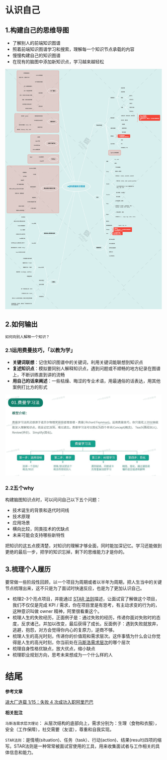 <!--
 * @Date: 2021-08-10 13:57:15
 * @LastEditors: wenfujie
 * @LastEditTime: 2021-08-15 09:50:35
 * @FilePath: /document-library/articles/面试知识/学习规划.md
-->

# 认识自己

## 1.构建自己的思维导图

- 了解别人的前端知识图谱
- 照着前端知识图谱学习和搜索，理解每一个知识节点承载的内容
- 慢慢构建自己的知识图谱
- 在现有的脑图中添加新知识点，学习越来越轻松

![](./images/wfj的前端知识图谱.png)

## 2.如何输出

`如何向别人解释一个知识？`

### 2.1运用费曼技巧，「以教为学」

- **关键词联想**：记住知识图谱中的关键词，利用关键词能联想到知识点
- **复述知识点**：模拟要同别人解释知识点，遇到问题或不顺畅的地方纪录在图谱上，不断训练直到讲的流畅
- **用自己的话来阐述**：一些枯燥、晦涩的专业术语，用最通俗的话表达，用其他案例打比方的形式

![](./images/study_feiman.png)

### 2.2五个why

构建脑图知识点时，可以问问自己以下五个问题：

- 技术诞生的背景和迭代时间线
- 技术原理
- 应用场景
- 横向比较，同类技术的优缺点
- 未来可能会支持哪些新特性

把知识的这五点摸清楚，对知识的理解才够全面，同时能加深记忆。学习还能做到更绝的最后一步，把学的知识忘掉，剩下的思维能力才是你的。

## 3.梳理个人履历

要常做一些阶段性回顾，以一个项目为周期或者以半年为周期，把人生当中的关键节点梳理出来，这不只是为了面试时快速反应，也是为了更加认识自己。

- 梳理2-3个亮点项目，并能通过 [STAR 法则](#结尾)描述，让面试官了解做这个项目，我们不仅仅是完成 KPI / 需求，你在项目里是有思考，有主动求变的行为的，这种意识叫做 owner 精神，阿里很看重这个。
- 梳理人生的失败经历，正面例子是：通过失败的经历，传递你面对失败时的态度，反求诸己，并加以改变，最后获得了成长。反面例子：遇到失败就放弃，逃避，抱怨，对方会觉得你内心的复原力，逆商不够。
- 梳理人生的高光时刻，传递你的价值观和需求层次。这件事情为什么会让你觉得是人生的高光时刻，你当前处在[马斯洛需求层次](#结尾)的哪个层次
- 梳理自身性格优缺点，放大优点，缩小缺点
- 梳理职业规划方向，思考未来想成为一个什么样的人

# 结尾

**参考文章**

[进大厂连载 1/15：失败 4 次成功入职阿里巴巴](https://juejin.cn/post/6844904181854109710#heading-4)

**相关批注**

`马斯洛需求层次理论`：
从层次结构的底部向上，需求分别为：生理（食物和衣服），安全（工作保障），社交需要（友谊），尊重和自我实现。

`STAR法则`：是情境(situation)、任务（task）、行动(action)、结果(result)四项的缩写。STAR法则是一种常常被面试官使用的工具，用来收集面试者与工作相关的具体信息和能力。